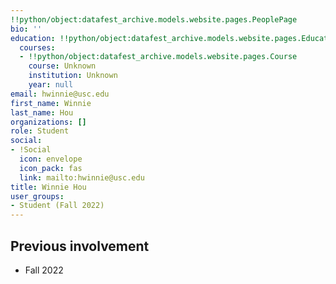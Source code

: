 ```yaml
---
!!python/object:datafest_archive.models.website.pages.PeoplePage
bio: ''
education: !!python/object:datafest_archive.models.website.pages.Education
  courses:
  - !!python/object:datafest_archive.models.website.pages.Course
    course: Unknown
    institution: Unknown
    year: null
email: hwinnie@usc.edu
first_name: Winnie
last_name: Hou
organizations: []
role: Student
social:
- !Social
  icon: envelope
  icon_pack: fas
  link: mailto:hwinnie@usc.edu
title: Winnie Hou
user_groups:
- Student (Fall 2022)
---
```



## Previous involvement

* Fall 2022

